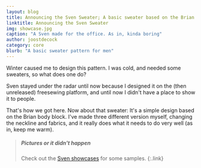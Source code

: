 ```yaml
---
layout: blog
title: Announcing the Sven Sweater; A basic sweater based on the Brian body block
linktitle: Announcing the Sven Sweater
img: showcase.jpg
caption: "A Sven made for the office. As in, kinda boring"
author: joostdecock
category: core
blurb: "A basic sweater pattern for men"
---
```

Winter caused me to design this pattern. I was cold, and needed some sweaters, so what does one do?

Sven stayed under the radar until now because I designed it on the (then unreleased) freesewing platform, and until now I didn't have a place to show it to people.

That's how we got here. Now about that sweater: It's a simple design based on the Brian body block. I've made three different version myself, changing the neckline and fabrics, and it really does what it needs to do very well (as in, keep me warm).

> ##### Pictures or it didn't happen
> Check out the [Sven showcases](/showcase/pattern/sven) for some samples.
{:.link}
